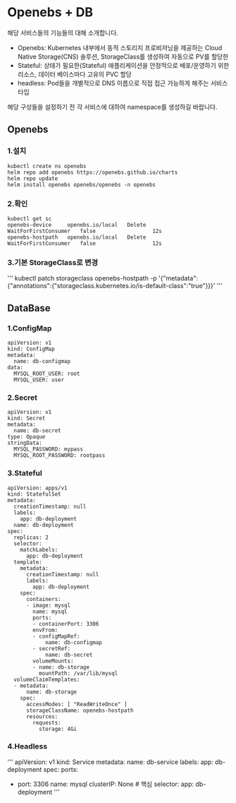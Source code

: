# Openebs + DB 

해당 서비스들의 기능들의 대해 소개합니다.

- Openebs: Kubernetes 내부에서 동적 스토리지 프로비저닝을 제공하는 Cloud Native Storage(CNS) 솔루션, StorageClass를 생성하여 자동으로 PV를 할당한
- Stateful: 상태가 필요한(Stateful) 애플리케이션을 안정적으로 배포/운영하기 위한 리소스, 데이터 베이스마다 고유의 PVC 할당 
- headless: Pod들을 개별적으로 DNS 이름으로 직접 접근 가능하게 해주는 서비스 타입


해당 구성들을 설정하기 전 각 서비스에 대하여 namespace를 생성하길 바랍니다. 


## Openebs

### 1.설치 

```
kubectl create ns openebs
helm repo add openebs https://openebs.github.io/charts
helm repo update
helm install openebs openebs/openebs -n openebs
```

### 2.확인

```
kubectl get sc
openebs-device     openebs.io/local   Delete          WaitForFirstConsumer   false                  12s
openebs-hostpath   openebs.io/local   Delete          WaitForFirstConsumer   false                  12s
```

### 3.기본 StorageClass로 변경

'''
kubectl patch storageclass openebs-hostpath -p '{"metadata": {"annotations":{"storageclass.kubernetes.io/is-default-class":"true"}}}'
'''

## DataBase

### 1.ConfigMap

```
apiVersion: v1
kind: ConfigMap
metadata:
  name: db-configmap
data:
  MYSQL_ROOT_USER: root
  MYSQL_USER: user
```

### 2.Secret

```
apiVersion: v1
kind: Secret
metadata:
  name: db-secret
type: Opaque
stringData:
  MYSQL_PASSWORD: mypass
  MYSQL_ROOT_PASSWORD: rootpass
```

### 3.Stateful

```
apiVersion: apps/v1
kind: StatefulSet
metadata:
  creationTimestamp: null
  labels:
    app: db-deployment
  name: db-deployment
spec:
  replicas: 2
  selector:
    matchLabels:
      app: db-deployment
  template:
    metadata:
      creationTimestamp: null
      labels:
        app: db-deployment
    spec:
      containers:
      - image: mysql
        name: mysql
        ports:
        - containerPort: 3306
        envFrom:
        - configMapRef:
            name: db-configmap
        - secretRef:
            name: db-secret
        volumeMounts:
        - name: db-storage
          mountPath: /var/lib/mysql
  volumeClaimTemplates:
  - metadata:
      name: db-storage
    spec:
      accessModes: [ "ReadWriteOnce" ]
      storageClassName: openebs-hostpath
      resources:
        requests:
          storage: 4Gi
```

### 4.Headless

'''
apiVersion: v1
kind: Service
metadata:
  name: db-service
  labels:
    app: db-deployment
spec:
  ports:
  - port: 3306
    name: mysql
  clusterIP: None   # 핵심
  selector:
    app: db-deployment
'''



